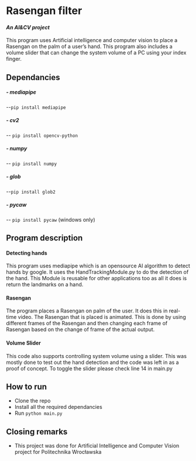 # Rasengan filter
#### _An AI&CV project_

This program uses Artificial intelligence and computer vision to place a Rasengan on the palm of a user’s hand. 
This program also includes a volume slider that can change the system volume of a PC using your index finger. 


## Dependancies 
##### - mediapipe
--```pip install mediapipe``` 
##### - cv2
-- ```pip install opencv-python```
##### - numpy
-- ```pip install numpy``` 
##### - glob
--```pip install glob2```
##### - pycaw
-- ```pip install pycaw``` (windows only)

## Program description
#### Detecting hands
This program uses mediapipe which is an opensource AI algorithm to detect hands by google. 
It uses the HandTrackingModule.py to do the detection of the hand. This Module is reusable for other applications too as  all it does is return the landmarks on a hand. 
#### Rasengan
The program places a Rasengan on palm of the user. It does this in real-time video. The Rasengan that is placed is animated. This is done by using different frames of the Rasengan and then changing each frame of Rasengan based on the change of frame of the actual output.
#### Volume Slider
This code also supports controlling system volume using a slider. This was mostly done to test out the hand detection and the code was left in as a proof of concept. 
To toggle the slider please check line 14 in main.py



## How to run
- Clone the repo
- Install all the required dependancies
- Run ```python main.py```



## Closing remarks
- This project was done for Artificial Intelligence and Computer Vision project for Politechnika Wrocławska
